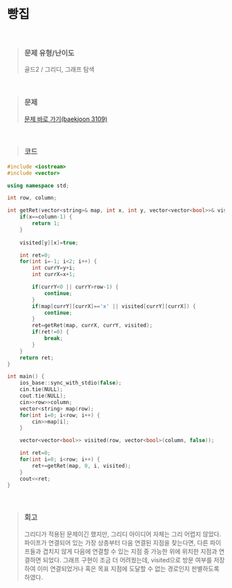 빵집
====
<br/>

>### 문제 유형/난이도
>골드2 / 그리디, 그래프 탐색
<br/>

>### 문제
> <a href="https://www.acmicpc.net/problem/3109">문제 바로 가기(baekjoon 3109)</a>
<br/>

>### 코드
```C++
#include <iostream>
#include <vector>

using namespace std;

int row, column;

int getRet(vector<string>& map, int x, int y, vector<vector<bool>>& visited) {
    if(x==column-1) {
        return 1;
    }
    
    visited[y][x]=true;

    int ret=0;
    for(int i=-1; i<2; i++) {
        int currY=y+i;
        int currX=x+1;

        if(currY<0 || currY>row-1) {
            continue;
        }
        if(map[currY][currX]=='x' || visited[currY][currX]) {
            continue;
        }
        ret=getRet(map, currX, currY, visited);
        if(ret!=0) {
            break;
        }
    }
    return ret;
}

int main() {
    ios_base::sync_with_stdio(false);
    cin.tie(NULL);
    cout.tie(NULL);
    cin>>row>>column;
    vector<string> map(row);
    for(int i=0; i<row; i++) {
        cin>>map[i];
    }

    vector<vector<bool>> visited(row, vector<bool>(column, false));

    int ret=0;
    for(int i=0; i<row; i++) {
        ret+=getRet(map, 0, i, visited);
    }
    cout<<ret;
}
```
<br/>

>### 회고
>그리디가 적용된 문제이긴 했지만, 그리디 아이디어 자체는 그리 어렵지 않았다. 파이프가 연결되어 있는 가장 상층부터 다음 연결된 지점을 찾는다면, 다른 파이프들과 겹치지 않게 다음에 연결할 수 있는 지점 중 가능한 위에 위치한 지점과 연결하면 되었다. 그래프 구현이 조금 더 어려웠는데, visited으로 방문 여부를 저장하여 이미 연결되었거나 혹은 목표 지점에 도달할 수 없는 경로인지 판별하도록 하였다.
